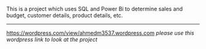 This is a project which uses SQL and Power Bi to determine sales and budget, customer details, product details, etc.

***
https://wordpress.com/view/ahmedm3537.wordpress.com 
*please use this wordpress link to look at the project*
